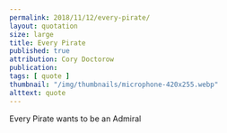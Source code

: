 ```yaml
---
permalink: 2018/11/12/every-pirate/
layout: quotation
size: large
title: Every Pirate
published: true
attribution: Cory Doctorow
publication: 
tags: [ quote ]
thumbnail: "/img/thumbnails/microphone-420x255.webp"
alttext: quote
---
```


Every Pirate wants to be an Admiral